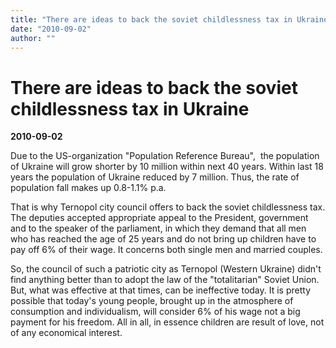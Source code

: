 ```yaml
---
title: "There are ideas to back the soviet childlessness tax in Ukraine"
date: "2010-09-02"
author: ""
---
```


# There are ideas to back the soviet childlessness tax in Ukraine

**2010-09-02** 

Due to the US-organization "Population Reference Bureau",  the population of Ukraine will grow shorter by 10 million within next 40 years. Within last 18 years the population of Ukraine reduced by 7 million. Thus, the rate of population fall makes up 0.8-1.1% p.a.

That is why Ternopol city council offers to back the soviet childlessness tax. The deputies accepted appropriate appeal to the President, government and to the speaker of the parliament, in which they demand that all men who has reached the age of 25 years and do not bring up children have to pay off 6% of their wage. It concerns both single men and married couples.

So, the council of such a patriotic city as Ternopol (Western Ukraine) didn't find anything better than to adopt the law of the "totalitarian" Soviet Union. But, what was effective at that times, can be ineffective today. It is pretty possible that today's young people, brought up in the atmosphere of consumption and individualism, will consider 6% of his wage not a big payment for his freedom. All in all, in essence children are result of love, not of any economical interest.